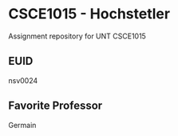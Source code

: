 # CSCE1015 - Hochstetler
Assignment repository for UNT CSCE1015
## EUID
nsv0024
## Favorite Professor
Germain
